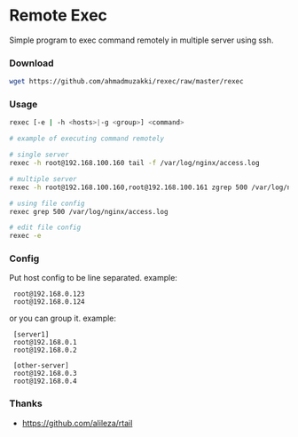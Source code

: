 # Remote Exec
Simple program to exec command remotely in multiple server using ssh.

### Download
```bash
wget https://github.com/ahmadmuzakki/rexec/raw/master/rexec
```

### Usage
```bash
rexec [-e | -h <hosts>|-g <group>] <command>

# example of executing command remotely

# single server
rexec -h root@192.168.100.160 tail -f /var/log/nginx/access.log

# multiple server
rexec -h root@192.168.100.160,root@192.168.100.161 zgrep 500 /var/log/nginx/access.log.1.gz

# using file config
rexec grep 500 /var/log/nginx/access.log

# edit file config
rexec -e
```

### Config
Put host config to be line separated. example:
```
 root@192.168.0.123
 root@192.168.0.124
```
or you can group it. example:
```
 [server1]
 root@192.168.0.1
 root@192.168.0.2

 [other-server]
 root@192.168.0.3
 root@192.168.0.4
```
### Thanks
- https://github.com/alileza/rtail